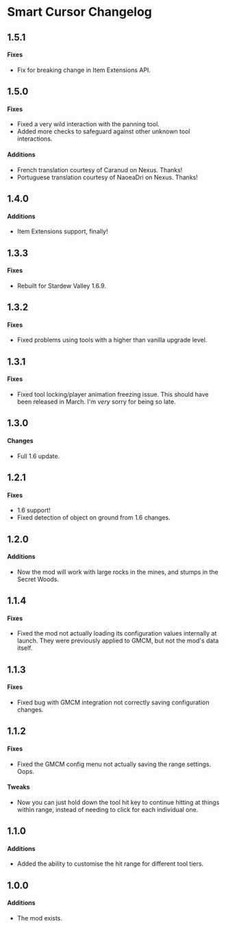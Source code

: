 ﻿# Smart Cursor Changelog
## 1.5.1
#### Fixes
* Fix for breaking change in Item Extensions API.

## 1.5.0
#### Fixes
* Fixed a very wild interaction with the panning tool.
* Added more checks to safeguard against other unknown tool interactions.
#### Additions
* French translation courtesy of Caranud on Nexus. Thanks!
* Portuguese translation courtesy of NaoeaDri on Nexus. Thanks!

## 1.4.0
#### Additions
* Item Extensions support, finally!

## 1.3.3
#### Fixes
* Rebuilt for Stardew Valley 1.6.9.

## 1.3.2
#### Fixes
* Fixed problems using tools with a higher than vanilla upgrade level.

## 1.3.1
#### Fixes
* Fixed tool locking/player animation freezing issue. This should have been released in March. I'm *very* sorry for being so late.

## 1.3.0
#### Changes
* Full 1.6 update.

## 1.2.1
#### Fixes
* 1.6 support!
* Fixed detection of object on ground from 1.6 changes.

## 1.2.0
#### Additions
* Now the mod will work with large rocks in the mines, and stumps in the Secret Woods.

## 1.1.4
#### Fixes
* Fixed the mod not actually loading its configuration values internally at launch. They were previously applied to GMCM, but not the mod's data itself.

## 1.1.3
#### Fixes
* Fixed bug with GMCM integration not correctly saving configuration changes.

## 1.1.2
#### Fixes
* Fixed the GMCM config menu not actually saving the range settings. Oops.
#### Tweaks
* Now you can just hold down the tool hit key to continue hitting at things within range, instead of needing to click for each individual one.

## 1.1.0
#### Additions
* Added the ability to customise the hit range for different tool tiers.

## 1.0.0
#### Additions
* The mod exists.
